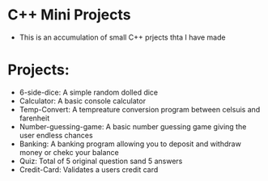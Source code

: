 # C++ Mini Projects

- This is an accumulation of small C++ prjects thta I have made

# Projects:

- 6-side-dice: A simple random dolled dice 
- Calculator: A basic console calculator
- Temp-Convert: A tempreature conversion program between celsuis and farenheit
- Number-guessing-game: A basic number guessing game giving the user endless chances
- Banking: A banking program allowing you to deposit and withdraw money or chekc your balance
- Quiz: Total of 5 original question sand 5 answers
- Credit-Card: Validates a users credit card